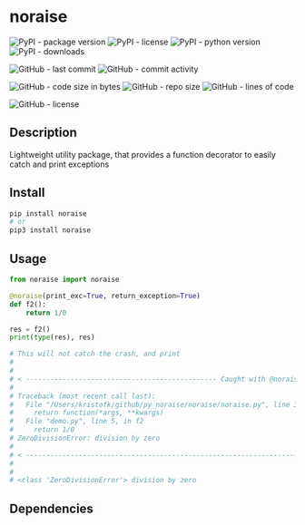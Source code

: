 # noraise

![PyPI - package version](https://img.shields.io/pypi/v/noraise?logo=pypi&style=flat-square)
![PyPI - license](https://img.shields.io/pypi/l/noraise?label=package%20license&style=flat-square)
![PyPI - python version](https://img.shields.io/pypi/pyversions/noraise?logo=pypi&style=flat-square)
![PyPI - downloads](https://img.shields.io/pypi/dm/noraise?logo=pypi&style=flat-square)

![GitHub - last commit](https://img.shields.io/github/last-commit/kkristof200/py_noraise?style=flat-square)
![GitHub - commit activity](https://img.shields.io/github/commit-activity/m/kkristof200/py_noraise?style=flat-square)

![GitHub - code size in bytes](https://img.shields.io/github/languages/code-size/kkristof200/py_noraise?style=flat-square)
![GitHub - repo size](https://img.shields.io/github/repo-size/kkristof200/py_noraise?style=flat-square)
![GitHub - lines of code](https://img.shields.io/tokei/lines/github/kkristof200/py_noraise?style=flat-square)

![GitHub - license](https://img.shields.io/github/license/kkristof200/py_noraise?label=repo%20license&style=flat-square)

## Description

Lightweight utility package, that provides a function decorator to easily catch and print exceptions

## Install

~~~~bash
pip install noraise
# or
pip3 install noraise
~~~~

## Usage

~~~~python
from noraise import noraise

@noraise(print_exc=True, return_exception=True)
def f2():
    return 1/0

res = f2()
print(type(res), res)

# This will not catch the crash, and print
# 
# 
# < ----------------------------------------------- Caught with @noraise ---------------------------------------------- >
# 
# Traceback (most recent call last):
#   File "/Users/kristofk/github/py_noraise/noraise/noraise.py", line 32, in wrapper
#     return function(*args, **kwargs)
#   File "demo.py", line 5, in f2
#     return 1/0
# ZeroDivisionError: division by zero
# 
# < -------------------------------------------------------------------------------------------------------------------- >
# 
# 
# <class 'ZeroDivisionError'> division by zero
~~~~

## Dependencies